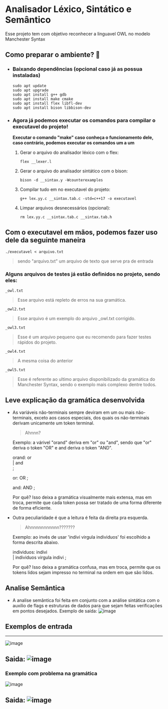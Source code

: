 # Analisador Léxico, Sintático e Semântico

Esse projeto tem com objetivo reconhecer a linguavel OWL no modelo Manchester Syntax

## Como preparar o ambiente? 👵
- ### Baixando dependências (opcional caso já as possua instaladas)
      sudo apt update
      sudo apt upgrade
      sudo apt install g++ gdb
      sudo apt install make cmake
      sudo apt install flex libfl-dev
      sudo apt install bison libbison-dev

- ### Agora já podemos executar os comandos para compilar o executavel do projeto!
  **Executar o comando "make" caso conheça o funcionamento dele, caso contrário, podemos executar os comandos um a um**

  1. Gerar o arquivo do analisador léxico com o flex:

         flex __lexer.l

  2. Gerar o arquivo do analisador sintático com o bison:
   
	     bison -d __sintax.y -Wcounterexamples 

  3. Compilar tudo em no executavel do projeto:
   
	     g++ lex.yy.c __sintax.tab.c -std=c++17 -o executavel

  4. Limpar arquivos desnecessários (opcional):
   
	     rm lex.yy.c __sintax.tab.c __sintax.tab.h

## Com o executavel em mãos, podemos fazer uso dele da seguinte maneira
	./executavel < arquivo.txt
   > sendo "arquivo.txt" um arquivo de texto que serve pra de entrada

  ### Alguns arquivos de testes já estão definidos no projeto, sendo eles:
    _owl.txt	
   > Esse arquivo está repleto de erros na sua gramática.
	
	_owl2.txt
   > Esse arquivo é um exemplo do arquivo _owl.txt corrigido.

	_owl3.txt
   > Esse é um arquivo pequeno que eu recomendo para fazer testes rápidos do projeto.
	
 	_owl4.txt
   > A mesma coisa do anterior

	_owl5.txt
   > Esse é referente ao ultimo arquivo disponibilizado da gramática do Manchester Syntax, sendo o exemplo mais complexo dentre todos.

## Leve explicação da gramática desenvolvida
- As variáveis não-terminais sempre deviram em um ou mais não-terminais, exceto aos casos especiais, dos quais os não-terminais derivam unicamente um token terminal.
	> Ahnnn?
	
	Exemplo: a várivel "orand" deriva em "or" ou "and", sendo que "or" deriva o token "OR" e and deriva o token "AND".
	
	orand: or  
	    | and                 
	    ;
	
	or: OR
	;
	
	and: AND
	;
	
	Por quê? Isso deixa a gramática visualmente mais extensa, mas em troca, permite que cada token possa ser tratado de uma forma diferente de forma eficiente.

- Outra peculiaridade é que a leitura é feita da direita pra esquerda.
	> Ahnnnnnnnnnnn???????
	
	Exemplo: ao invés de usar 'indivi virgula individuos' foi escolhido a forma descrita abaixo.
	
	individuos: indivi              
	  | individuos virgula indivi
	  ;
	
	Por quê? Isso deixa a gramática confusa, mas em troca, permite que os tokens lidos sejam impresso no terminal na ordem em que são lidos.

## Analise Semântica
- A analise semântica foi feita em conjunto com a análise sintática com o auxilio de flags e estruturas de dados para que sejam feitas verificações em pontos desejados.
  Exemplo de saída: ![image](https://github.com/BrennoKM/AnalisadorLexerSintaxSemantic/assets/99992197/13458208-788f-4795-9847-3b9ea5ff9a03)


## Exemplos de entrada
----------------------------------------------------------------------------------------------------------------
![image](https://github.com/BrennoKM/AnalisadorLexerSintax/assets/99992197/46915f3f-879c-43d5-b4a8-5a473d65b743)

Saida: ![image](https://github.com/BrennoKM/AnalisadorLexerSintax/assets/99992197/dc12b728-e9c3-49cf-9232-dcaca7511521)
----------------------------------------------------------------------------------------------------------------
### Exemplo com problema na gramática
![image](https://github.com/BrennoKM/AnalisadorLexerSintax/assets/99992197/91e3a819-03d5-450f-9cf4-f0764d22e5f4)

Saida: ![image](https://github.com/BrennoKM/AnalisadorLexerSintax/assets/99992197/5e2e517b-468f-47a6-aa44-b34a7889f30b)
----------------------------------------------------------------------------------------------------------------
